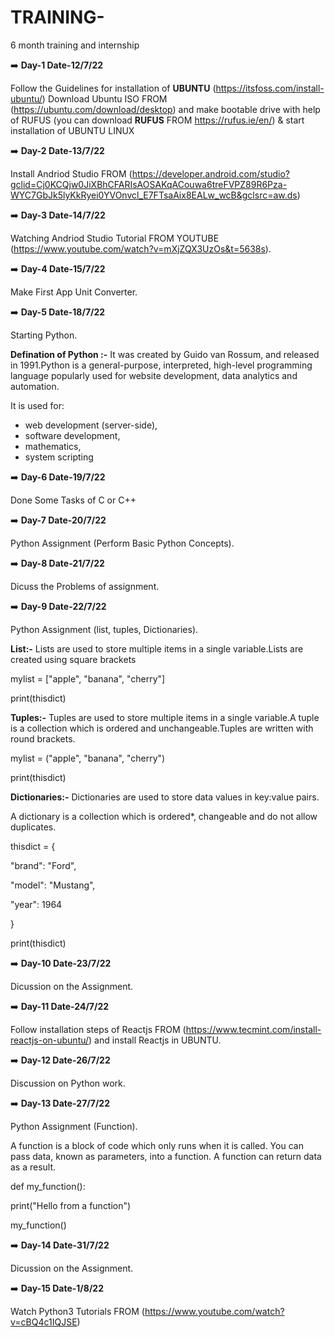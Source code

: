 # TRAINING-
6  month training and internship

:arrow_right: **Day-1 Date-12/7/22**

Follow the Guidelines for installation of **UBUNTU**  (https://itsfoss.com/install-ubuntu/)
Download Ubuntu ISO FROM (https://ubuntu.com/download/desktop)
and make bootable drive with help of RUFUS (you can download **RUFUS** FROM https://rufus.ie/en/)  & start installation of UBUNTU LINUX

:arrow_right: **Day-2 Date-13/7/22**

Install Andriod Studio FROM (https://developer.android.com/studio?gclid=Cj0KCQjw0JiXBhCFARIsAOSAKqACouwa6treFVPZ89R6Pza-WYC7GbJk5lyKkRyei0YVOnvcl_E7FTsaAix8EALw_wcB&gclsrc=aw.ds)

:arrow_right: **Day-3 Date-14/7/22**

Watching Andriod Studio Tutorial FROM YOUTUBE (https://www.youtube.com/watch?v=mXjZQX3UzOs&t=5638s).

:arrow_right: **Day-4 Date-15/7/22**

Make First App Unit Converter.  

:arrow_right: **Day-5 Date-18/7/22**

Starting  Python. 

**Defination of Python :-** It was created by Guido van Rossum, and released in 1991.Python is a general-purpose, interpreted, high-level programming language popularly used for website development, data analytics and automation.

It is used for:

- web development (server-side),
- software development,
- mathematics,
- system scripting

:arrow_right: **Day-6 Date-19/7/22**

Done Some Tasks of C or C++

:arrow_right: **Day-7 Date-20/7/22**

Python Assignment (Perform Basic Python Concepts).

:arrow_right: **Day-8 Date-21/7/22**

Dicuss the Problems of assignment.

:arrow_right: **Day-9 Date-22/7/22**

Python Assignment (list, tuples, Dictionaries).

**List:-** Lists are used to store multiple items in a single variable.Lists are created using square brackets

mylist = ["apple", "banana", "cherry"]

print(thisdict)

**Tuples:-** Tuples are used to store multiple items in a single variable.A tuple is a collection which is ordered and unchangeable.Tuples are written with round brackets.

mylist = ("apple", "banana", "cherry")

print(thisdict)

**Dictionaries:-** Dictionaries are used to store data values in key:value pairs.

A dictionary is a collection which is ordered*, changeable and do not allow duplicates.

thisdict = {

  "brand": "Ford",
  
  "model": "Mustang",
  
  "year": 1964
  
}

print(thisdict)

:arrow_right: **Day-10 Date-23/7/22**

Dicussion on the Assignment. 

:arrow_right: **Day-11 Date-24/7/22**

Follow installation steps of Reactjs FROM (https://www.tecmint.com/install-reactjs-on-ubuntu/) and install Reactjs in UBUNTU.

:arrow_right: **Day-12 Date-26/7/22**

Discussion on  Python work.  

:arrow_right: **Day-13 Date-27/7/22**

Python Assignment (Function).

A function is a block of code which only runs when it is called. You can pass data, known as parameters, into a function. A function can return data as a result.

def my_function():

  print("Hello from a function")

my_function()

:arrow_right: **Day-14 Date-31/7/22**

Dicussion on the Assignment. 

:arrow_right: **Day-15 Date-1/8/22**

Watch Python3 Tutorials FROM (https://www.youtube.com/watch?v=cBQ4c1IQJSE)
